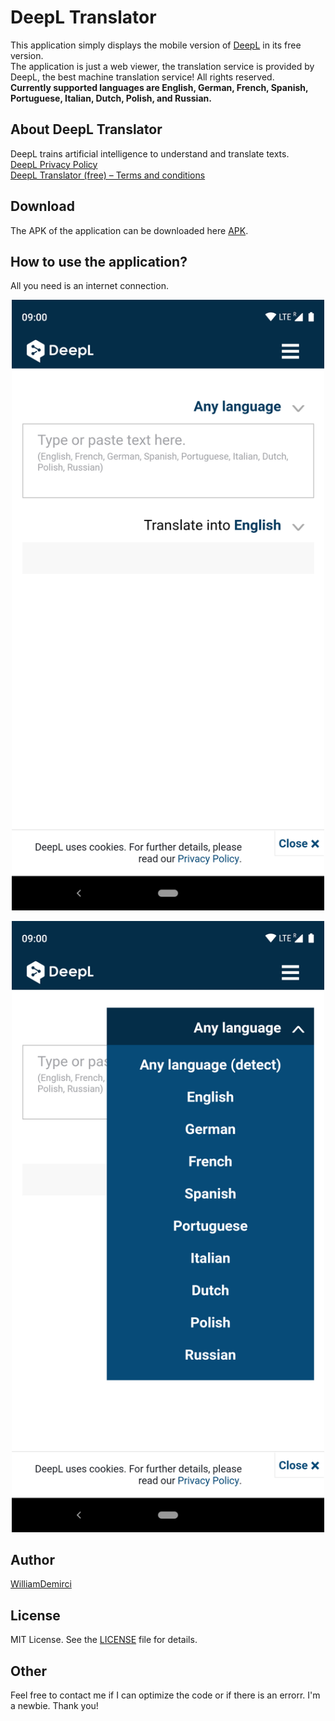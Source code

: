 # DeepL Translator
This application simply displays the mobile version of <a href="https://www.deepl.com/translator">DeepL</a> in its free version.
<br>The application is just a web viewer, the translation service is provided by DeepL, the best machine translation service! All rights reserved.
<br><strong>Currently supported languages are English, German, French, Spanish, Portuguese, Italian, Dutch, Polish, and Russian.</strong>

## About DeepL Translator
DeepL trains artificial intelligence to understand and translate texts.
<br>[DeepL Privacy Policy][2]
<br>[DeepL Translator (free) – Terms and conditions][2]

## Download
The APK of the application can be downloaded here [APK][1].

## How to use the application?
All you need is an internet connection.

<p align="center"><img src="https://github.com/WilliamDemirci/DeepL-Translator/blob/master/Android%20dev/Screenshots/deepl%20translator%20application.png" width="500"></p>
<p align="center"><img src="https://github.com/WilliamDemirci/DeepL-Translator/blob/master/Android%20dev/Screenshots/deepl%20translator%20application%20supported%20languages.png" width="500"></p>

## Author
[WilliamDemirci][9]

## License
MIT License. See the [LICENSE][10] file for details.

## Other
Feel free to contact me if I can optimize the code or if there is an errorr. I'm a newbie. Thank you!


[1]: https://github.com/WilliamDemirci/DeepL-Translator/blob/master/Apk/deepl-translator.apk
[2]: https://www.deepl.com/privacy.html
[3]: https://www.deepl.com/pro-license.html
[4]: 
[5]: 
[9]: https://github.com/WilliamDemirci
[10]: https://github.com/WilliamDemirci/DeepL-Translator/blob/master/LICENSE
